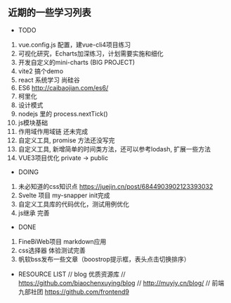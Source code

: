 ## 近期的一些学习列表

* TODO
1. vue.config.js 配置，建vue-cli4项目练习
2. 可视化研究，Echarts加深练习，计划需要实施和细化
3. 开发自定义的mini-charts (BIG PROJECT)
4. vite2 搞个demo
5. react 系统学习 尚硅谷
6. ES6 http://caibaojian.com/es6/
7. 柯里化 
8. 设计模式 
9.  nodejs 里的 process.nextTick()
10. js模块基础 
11. 作用域作用域链 还未完成 
12. 自定义工具, promise 方法还没写完
13. 自定义工具, 新增简单的时间类方法，还可以参考lodash, 扩展一些方法
14. VUE3项目优化 private -> public


* DOING
1. 未必知道的css知识点 https://juejin.cn/post/6844903902123393032
2. Svelte 项目 my-snapper init完成
3. 自定义工具库的代码优化，测试用例优化
4. js继承 完善

* DONE
1. FineBiWeb项目 markdown应用
2. css选择器 体验测试完善
3. 帆软bss发布一些文章（boostrop提示框，表头点击切换排序）

* RESOURCE LIST
// blog 优质资源库
// https://github.com/biaochenxuying/blog
// http://muyiy.cn/blog/
// 前端九部社团 https://github.com/frontend9